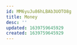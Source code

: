 ```yaml
---
id: MM6yuJu86hLBAb3UOTO8g
title: Money
desc: ''
updated: 1639759645929
created: 1639759645929
---
```


